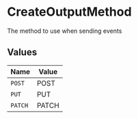 # CreateOutputMethod

The method to use when sending events


## Values

| Name    | Value   |
| ------- | ------- |
| `POST`  | POST    |
| `PUT`   | PUT     |
| `PATCH` | PATCH   |